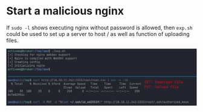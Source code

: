 # Start a malicious nginx

If `sudo -l` shows executing nginx without password is allowed, then `exp.sh` could be used to set up a server to host / as well as function of uploading files.

![](./resource/1.png)